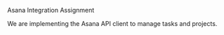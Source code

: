 Asana Integration Assignment

We are implementing the Asana API client to manage tasks and projects.